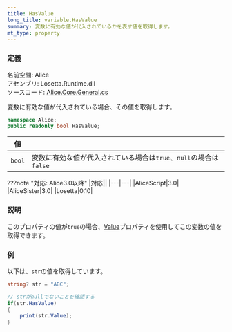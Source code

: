 ```yaml
---
title: HasValue
long_title: variable.HasValue
summary: 変数に有効な値が代入されているかを表す値を取得します。
mt_type: property
---
```


### 定義
名前空間: Alice<br/>
アセンブリ: Losetta.Runtime.dll<br/>
ソースコード: [Alice.Core.General.cs](https://github.com/WSOFT-Project/Losetta/blob/master/Losetta.Runtime/Core/Extension/Alice.Core.General.cs)

変数に有効な値が代入されている場合、その値を取得します。

```cs title="AliceScript"
namespace Alice;
public readonly bool HasValue;
```

|値| |
|-|-|
|`bool`|変数に有効な値が代入されている場合は`true`、`null`の場合は`false`|

???note "対応: Alice3.0以降"
    |対応||
    |---|---|
    |AliceScript|3.0|
    |AliceSister|3.0|
    |Losetta|0.10|

### 説明
このプロパティの値が`true`の場合、[Value](./value.md)プロパティを使用してこの変数の値を取得できます。

### 例
以下は、`str`の値を取得しています。

```cs title="AliceScript"
string? str = "ABC";

// strがnullでないことを確認する
if(str.HasValue)
{
    print(str.Value);
}
```

